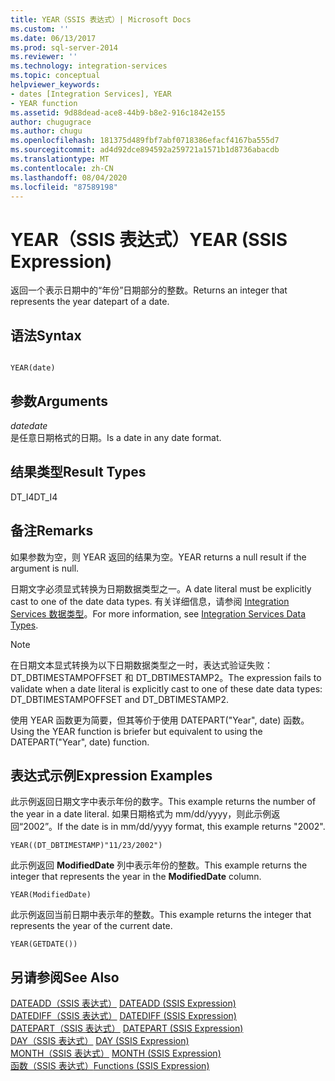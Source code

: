 ```yaml
---
title: YEAR（SSIS 表达式）| Microsoft Docs
ms.custom: ''
ms.date: 06/13/2017
ms.prod: sql-server-2014
ms.reviewer: ''
ms.technology: integration-services
ms.topic: conceptual
helpviewer_keywords:
- dates [Integration Services], YEAR
- YEAR function
ms.assetid: 9d88dead-ace8-44b9-b8e2-916c1842e155
author: chugugrace
ms.author: chugu
ms.openlocfilehash: 181375d489fbf7abf0718386efacf4167ba555d7
ms.sourcegitcommit: ad4d92dce894592a259721a1571b1d8736abacdb
ms.translationtype: MT
ms.contentlocale: zh-CN
ms.lasthandoff: 08/04/2020
ms.locfileid: "87589198"
---
```

# <a name="year-ssis-expression"></a><span data-ttu-id="7b1bf-102">YEAR（SSIS 表达式）</span><span class="sxs-lookup"><span data-stu-id="7b1bf-102">YEAR (SSIS Expression)</span></span>
  <span data-ttu-id="7b1bf-103">返回一个表示日期中的“年份”日期部分的整数。</span><span class="sxs-lookup"><span data-stu-id="7b1bf-103">Returns an integer that represents the year datepart of a date.</span></span>  
  
## <a name="syntax"></a><span data-ttu-id="7b1bf-104">语法</span><span class="sxs-lookup"><span data-stu-id="7b1bf-104">Syntax</span></span>  
  
```  
  
YEAR(date)  
```  
  
## <a name="arguments"></a><span data-ttu-id="7b1bf-105">参数</span><span class="sxs-lookup"><span data-stu-id="7b1bf-105">Arguments</span></span>  
 <span data-ttu-id="7b1bf-106">*date*</span><span class="sxs-lookup"><span data-stu-id="7b1bf-106">*date*</span></span>  
 <span data-ttu-id="7b1bf-107">是任意日期格式的日期。</span><span class="sxs-lookup"><span data-stu-id="7b1bf-107">Is a date in any date format.</span></span>  
  
## <a name="result-types"></a><span data-ttu-id="7b1bf-108">结果类型</span><span class="sxs-lookup"><span data-stu-id="7b1bf-108">Result Types</span></span>  
 <span data-ttu-id="7b1bf-109">DT_I4</span><span class="sxs-lookup"><span data-stu-id="7b1bf-109">DT_I4</span></span>  
  
## <a name="remarks"></a><span data-ttu-id="7b1bf-110">备注</span><span class="sxs-lookup"><span data-stu-id="7b1bf-110">Remarks</span></span>  
 <span data-ttu-id="7b1bf-111">如果参数为空，则 YEAR 返回的结果为空。</span><span class="sxs-lookup"><span data-stu-id="7b1bf-111">YEAR returns a null result if the argument is null.</span></span>  
  
 <span data-ttu-id="7b1bf-112">日期文字必须显式转换为日期数据类型之一。</span><span class="sxs-lookup"><span data-stu-id="7b1bf-112">A date literal must be explicitly cast to one of the date data types.</span></span> <span data-ttu-id="7b1bf-113">有关详细信息，请参阅 [Integration Services 数据类型](../data-flow/integration-services-data-types.md)。</span><span class="sxs-lookup"><span data-stu-id="7b1bf-113">For more information, see [Integration Services Data Types](../data-flow/integration-services-data-types.md).</span></span>  
  
> [!NOTE]  
>  <span data-ttu-id="7b1bf-114">在日期文本显式转换为以下日期数据类型之一时，表达式验证失败：DT_DBTIMESTAMPOFFSET 和 DT_DBTIMESTAMP2。</span><span class="sxs-lookup"><span data-stu-id="7b1bf-114">The expression fails to validate when a date literal is explicitly cast to one of these date data types: DT_DBTIMESTAMPOFFSET and DT_DBTIMESTAMP2.</span></span>  
  
 <span data-ttu-id="7b1bf-115">使用 YEAR 函数更为简要，但其等价于使用 DATEPART("Year", date) 函数。</span><span class="sxs-lookup"><span data-stu-id="7b1bf-115">Using the YEAR function is briefer but equivalent to using the DATEPART("Year", date) function.</span></span>  
  
## <a name="expression-examples"></a><span data-ttu-id="7b1bf-116">表达式示例</span><span class="sxs-lookup"><span data-stu-id="7b1bf-116">Expression Examples</span></span>  
 <span data-ttu-id="7b1bf-117">此示例返回日期文字中表示年份的数字。</span><span class="sxs-lookup"><span data-stu-id="7b1bf-117">This example returns the number of the year in a date literal.</span></span> <span data-ttu-id="7b1bf-118">如果日期格式为 mm/dd/yyyy，则此示例返回“2002”。</span><span class="sxs-lookup"><span data-stu-id="7b1bf-118">If the date is in mm/dd/yyyy format, this example returns "2002".</span></span>  
  
```  
YEAR((DT_DBTIMESTAMP)"11/23/2002")  
```  
  
 <span data-ttu-id="7b1bf-119">此示例返回 **ModifiedDate** 列中表示年份的整数。</span><span class="sxs-lookup"><span data-stu-id="7b1bf-119">This example returns the integer that represents the year in the **ModifiedDate** column.</span></span>  
  
```  
YEAR(ModifiedDate)  
```  
  
 <span data-ttu-id="7b1bf-120">此示例返回当前日期中表示年的整数。</span><span class="sxs-lookup"><span data-stu-id="7b1bf-120">This example returns the integer that represents the year of the current date.</span></span>  
  
```  
YEAR(GETDATE())  
```  
  
## <a name="see-also"></a><span data-ttu-id="7b1bf-121">另请参阅</span><span class="sxs-lookup"><span data-stu-id="7b1bf-121">See Also</span></span>  
 <span data-ttu-id="7b1bf-122">[DATEADD（SSIS 表达式）](dateadd-ssis-expression.md) </span><span class="sxs-lookup"><span data-stu-id="7b1bf-122">[DATEADD &#40;SSIS Expression&#41;](dateadd-ssis-expression.md) </span></span>  
 <span data-ttu-id="7b1bf-123">[DATEDIFF（SSIS 表达式）](datediff-ssis-expression.md) </span><span class="sxs-lookup"><span data-stu-id="7b1bf-123">[DATEDIFF &#40;SSIS Expression&#41;](datediff-ssis-expression.md) </span></span>  
 <span data-ttu-id="7b1bf-124">[DATEPART（SSIS 表达式）](datepart-ssis-expression.md) </span><span class="sxs-lookup"><span data-stu-id="7b1bf-124">[DATEPART &#40;SSIS Expression&#41;](datepart-ssis-expression.md) </span></span>  
 <span data-ttu-id="7b1bf-125">[DAY（SSIS 表达式）](day-ssis-expression.md) </span><span class="sxs-lookup"><span data-stu-id="7b1bf-125">[DAY &#40;SSIS Expression&#41;](day-ssis-expression.md) </span></span>  
 <span data-ttu-id="7b1bf-126">[MONTH（SSIS 表达式）](month-ssis-expression.md) </span><span class="sxs-lookup"><span data-stu-id="7b1bf-126">[MONTH &#40;SSIS Expression&#41;](month-ssis-expression.md) </span></span>  
 [<span data-ttu-id="7b1bf-127">函数（SSIS 表达式）</span><span class="sxs-lookup"><span data-stu-id="7b1bf-127">Functions &#40;SSIS Expression&#41;</span></span>](functions-ssis-expression.md)  
  
  
